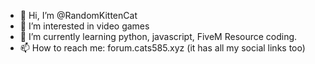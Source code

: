 - 👋 Hi, I’m @RandomKittenCat
- 👀 I’m interested in video games
- 🌱 I’m currently learning python, javascript, FiveM Resource coding.
- 📫 How to reach me: forum.cats585.xyz (it has all my social links too)

<!---
RandomKittenCat/RandomKittenCat is a ✨ special ✨ repository because its `README.md` (this file) appears on your GitHub profile.
You can click the Preview link to take a look at your changes.
--->
